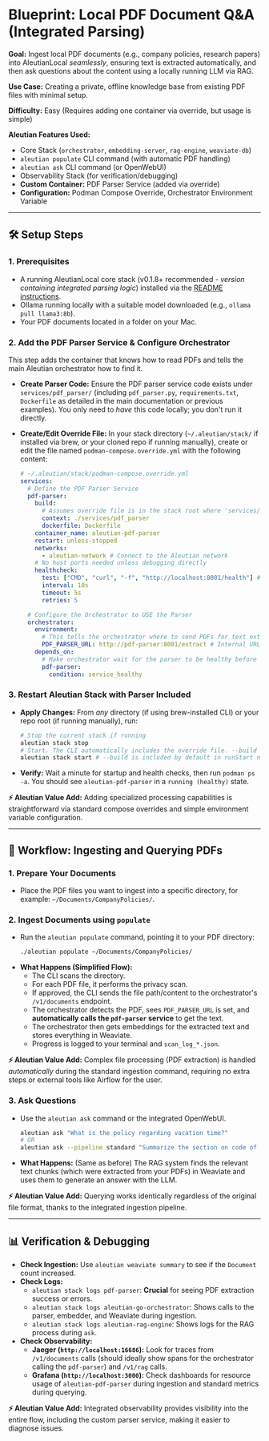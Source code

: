 # Blueprint: Local PDF Document Q&A (Integrated Parsing)

**Goal:** Ingest local PDF documents (e.g., company policies, research papers) into AleutianLocal *seamlessly*, ensuring text is extracted automatically, and then ask questions about the content using a locally running LLM via RAG.

**Use Case:** Creating a private, offline knowledge base from existing PDF files with minimal setup.

**Difficulty:** Easy (Requires adding one container via override, but usage is simple)

**Aleutian Features Used:**
* Core Stack (`orchestrator`, `embedding-server`, `rag-engine`, `weaviate-db`)
* `aleutian populate` CLI command (with automatic PDF handling)
* `aleutian ask` CLI command (or OpenWebUI)
* Observability Stack (for verification/debugging)
* **Custom Container:** PDF Parser Service (added via override)
* **Configuration:** Podman Compose Override, Orchestrator Environment Variable

---

## 🛠️ Setup Steps

### 1. Prerequisites

* A running AleutianLocal core stack (v0.1.8+ recommended - *version containing integrated parsing logic*) installed via the [README instructions](../README.md#getting-started).
* Ollama running locally with a suitable model downloaded (e.g., `ollama pull llama3:8b`).
* Your PDF documents located in a folder on your Mac.

### 2. Add the PDF Parser Service & Configure Orchestrator

This step adds the container that knows how to read PDFs and tells the main Aleutian orchestrator how to find it.

* **Create Parser Code:** Ensure the PDF parser service code exists under `services/pdf_parser/` (including `pdf_parser.py`, `requirements.txt`, `Dockerfile` as detailed in the main documentation or previous examples). You only need to *have* this code locally; you don't run it directly.
* **Create/Edit Override File:** In your stack directory (`~/.aleutian/stack/` if installed via brew, or your cloned repo if running manually), create or edit the file named `podman-compose.override.yml` with the following content:

    ```yaml
    # ~/.aleutian/stack/podman-compose.override.yml
    services:
      # Define the PDF Parser Service
      pdf-parser:
        build:
          # Assumes override file is in the stack root where 'services/' exists
          context: ./services/pdf_parser
          dockerfile: Dockerfile
        container_name: aleutian-pdf-parser
        restart: unless-stopped
        networks:
          - aleutian-network # Connect to the Aleutian network
        # No host ports needed unless debugging directly
        healthcheck:
          test: ["CMD", "curl", "-f", "http://localhost:8001/health"] # Internal check
          interval: 10s
          timeout: 5s
          retries: 5

      # Configure the Orchestrator to USE the Parser
      orchestrator:
        environment:
          # This tells the orchestrator where to send PDFs for text extraction
          PDF_PARSER_URL: http://pdf-parser:8001/extract # Internal URL using service name
        depends_on:
          # Make orchestrator wait for the parser to be healthy before starting fully
          pdf-parser:
            condition: service_healthy
    ```

### 3. Restart Aleutian Stack with Parser Included

* **Apply Changes:** From *any* directory (if using brew-installed CLI) or your repo root (if running manually), run:
    ```bash
    # Stop the current stack if running
    aleutian stack stop
    # Start. The CLI automatically includes the override file. --build creates the pdf-parser image.
    aleutian stack start # --build is included by default in runStart now
    ```
* **Verify:** Wait a minute for startup and health checks, then run `podman ps -a`. You should see `aleutian-pdf-parser` in a `running (healthy)` state.

**⚡ Aleutian Value Add:** Adding specialized processing capabilities is straightforward via standard compose overrides and simple environment variable configuration.

---

## 🚀 Workflow: Ingesting and Querying PDFs

### 1. Prepare Your Documents

* Place the PDF files you want to ingest into a specific directory, for example: `~/Documents/CompanyPolicies/`.

### 2. Ingest Documents using `populate`

* Run the `aleutian populate` command, pointing it to your PDF directory:
    ```bash
    ./aleutian populate ~/Documents/CompanyPolicies/
    ```
* **What Happens (Simplified Flow):**
    * The CLI scans the directory.
    * For each PDF file, it performs the privacy scan.
    * If approved, the CLI sends the file path/content to the orchestrator's `/v1/documents` endpoint.
    * The orchestrator detects the PDF, sees `PDF_PARSER_URL` is set, and **automatically calls the `pdf-parser` service** to get the text.
    * The orchestrator then gets embeddings for the extracted text and stores everything in Weaviate.
    * Progress is logged to your terminal and `scan_log_*.json`.

**⚡ Aleutian Value Add:** Complex file processing (PDF extraction) is handled *automatically* during the standard ingestion command, requiring no extra steps or external tools like Airflow for the user.

### 3. Ask Questions

* Use the `aleutian ask` command or the integrated OpenWebUI.
    ```bash
    aleutian ask "What is the policy regarding vacation time?"
    # OR
    aleutian ask --pipeline standard "Summarize the section on code of conduct."
    ```
* **What Happens:** (Same as before) The RAG system finds the relevant text chunks (which were extracted from your PDFs) in Weaviate and uses them to generate an answer with the LLM.

**⚡ Aleutian Value Add:** Querying works identically regardless of the original file format, thanks to the integrated ingestion pipeline.

---

## 📊 Verification & Debugging

* **Check Ingestion:** Use `aleutian weaviate summary` to see if the `Document` count increased.
* **Check Logs:**
    * `aleutian stack logs pdf-parser`: **Crucial** for seeing PDF extraction success or errors.
    * `aleutian stack logs aleutian-go-orchestrator`: Shows calls to the parser, embedder, and Weaviate during ingestion.
    * `aleutian stack logs aleutian-rag-engine`: Shows logs for the RAG process during `ask`.
* **Check Observability:**
    * **Jaeger (`http://localhost:16686`):** Look for traces from `/v1/documents` calls (should ideally show spans for the orchestrator calling the `pdf-parser`) and `/v1/rag` calls.
    * **Grafana (`http://localhost:3000`):** Check dashboards for resource usage of `aleutian-pdf-parser` during ingestion and standard metrics during querying.

**⚡ Aleutian Value Add:** Integrated observability provides visibility into the entire flow, including the custom parser service, making it easier to diagnose issues.

